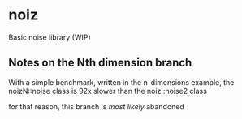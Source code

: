 # noiz
Basic noise library (WIP)


## Notes on the Nth dimension branch

With a simple benchmark, written in the n-dimensions example,
the noizN::noise class is 92x slower than the noiz::noise2 class

for that reason, this branch is *most likely* abandoned 
